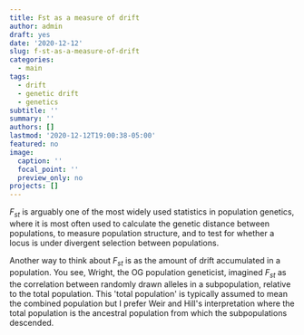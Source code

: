 ```yaml
---
title: Fst as a measure of drift
author: admin
draft: yes
date: '2020-12-12'
slug: f-st-as-a-measure-of-drift
categories:
  - main
tags:
  - drift
  - genetic drift
  - genetics
subtitle: ''
summary: ''
authors: []
lastmod: '2020-12-12T19:00:38-05:00'
featured: no
image:
  caption: ''
  focal_point: ''
  preview_only: no
projects: []
---
```


$F_{st}$ is arguably one of the most widely used statistics in population genetics, where it is most often used to calculate the genetic distance between populations, to measure population structure, and to test for whether a locus is under divergent selection between populations.

Another way to think about $F_{st}$ is as the amount of drift accumulated in a population. You see, Wright, the OG population geneticist, imagined $F_{st}$ as the correlation between randomly drawn alleles in a subpopulation, relative to the total population. This 'total population' is typically assumed to mean the combined population but I prefer Weir and Hill's interpretation where the total population is the ancestral population from which the subpopulations descended. 



